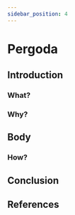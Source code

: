 ```yaml
---
sidebar_position: 4
---
```


# Pergoda

## Introduction

### What?

### Why?

## Body

### How?

## Conclusion

## References